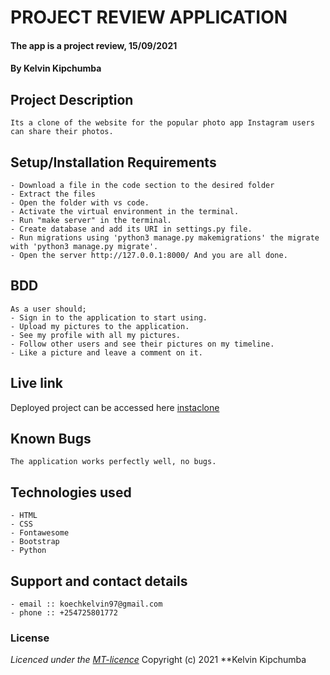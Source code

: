 # PROJECT REVIEW APPLICATION 
#### The app is a project review, 15/09/2021
#### **By Kelvin Kipchumba**
## Project Description
    Its a clone of the website for the popular photo app Instagram users can share their photos.
## Setup/Installation Requirements
    - Download a file in the code section to the desired folder
    - Extract the files
    - Open the folder with vs code.
    - Activate the virtual environment in the terminal.
    - Run "make server" in the terminal.
    - Create database and add its URI in settings.py file.
    - Run migrations using 'python3 manage.py makemigrations' the migrate with 'python3 manage.py migrate'.
    - Open the server http://127.0.0.1:8000/ And you are all done.


## BDD
    As a user should;
    - Sign in to the application to start using.
    - Upload my pictures to the application.
    - See my profile with all my pictures.
    - Follow other users and see their pictures on my timeline.
    - Like a picture and leave a comment on it.
  
    
## Live link
Deployed project can be accessed here [instaclone](https://django-instaclone.herokuapp.com/)   

## Known Bugs
    The application works perfectly well, no bugs.

## Technologies used
    - HTML
    - CSS
    - Fontawesome
    - Bootstrap
    - Python

## Support and contact details
    - email :: koechkelvin97@gmail.com
    - phone :: +254725801772

### License
*Licenced under the [MT-licence](https://github.com/k-koech/instaclone-django/blob/master/LICENSE.md)*
Copyright (c) 2021 **Kelvin Kipchumba
